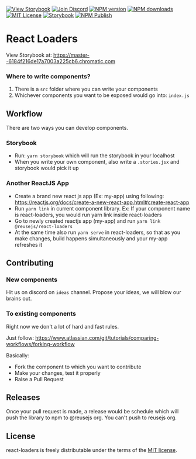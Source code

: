 [![View Storybook][view-storybook-image]][view-storybook-url]
[![Join Discord][join-discord-image]][join-discord-url]
[![NPM version][npm-version-image]][npm-url]
[![NPM downloads][npm-downloads-image]][npm-downloads-url]
[![MIT License][license-image]][license-url]
[![Storybook][storybook-action-image]][storybook-action-url]
[![NPM Publish][npm-publish-action-image]][npm-publish-action-url]

# React Loaders

View Storybook at: https://master--6184f216de17a7003a225cb6.chromatic.com

### Where to write components?

1. There is a `src` folder where you can write your components
2. Whichever components you want to be exposed would go into: `index.js`

## Workflow

There are two ways you can develop components.

### Storybook

- Run: `yarn storybook` which will run the storybook in your localhost
- When you write your own component, also write a `.stories.jsx` and storybook would pick it up

### Another ReactJS App

- Create a brand new react js app (Ex: my-app) using following: https://reactjs.org/docs/create-a-new-react-app.html#create-react-app
- Run `yarn link` in current component library. Ex: If your component name is react-loaders, you would run yarn link inside react-loaders
- Go to newly created reactjs app (my-app) and run `yarn link @reusejs/react-loaders`
- At the same time also run `yarn serve` in react-loaders, so that as you make changes, build happens simultaneously and your my-app refreshes it

## Contributing

### New components

Hit us on discord on `ideas` channel. Propose your ideas, we will blow our brains out.

### To existing components

Right now we don't a lot of hard and fast rules.

Just follow: https://www.atlassian.com/git/tutorials/comparing-workflows/forking-workflow

Basically:

- Fork the component to which you want to contribute
- Make your changes, test it properly
- Raise a Pull Request

## Releases

Once your pull request is made, a release would be schedule which will push the library to npm to @reusejs org. You can't push to reusejs org.

## License

react-loaders is freely distributable under the terms of the [MIT license][license-url].

[license-image]: https://img.shields.io/badge/license-MIT-blue.svg?style=flat
[license-url]: LICENSE
[npm-url]: https://npmjs.org/package/@reusejs/react-loaders
[npm-version-image]: https://img.shields.io/npm/v/@reusejs/react-loaders.svg?style=flat
[npm-downloads-image]: https://img.shields.io/npm/dm/@reusejs/react-loaders.svg?style=flat
[npm-downloads-url]: https://npmcharts.com/compare/@reusejs/react-loaders?minimal=true
[view-storybook-image]: https://img.shields.io/badge/View-Storybook-F59E0B.svg
[view-storybook-url]: https://master--6184f216de17a7003a225cb6.chromatic.com
[join-discord-image]: https://img.shields.io/badge/Join-Discord-7389D8.svg
[join-discord-url]: https://discord.gg/VUa9SHvvDb
[storybook-action-image]: https://github.com/reusejs/react-loaders/actions/workflows/chromatic.yml/badge.svg
[storybook-action-url]: https://github.com/reusejs/react-loaders/actions/workflows/chromatic.yml
[npm-publish-action-image]: https://github.com/reusejs/react-loaders/actions/workflows/publish.yml/badge.svg
[npm-publish-action-url]: https://github.com/reusejs/react-loaders/actions/workflows/publish.yml
